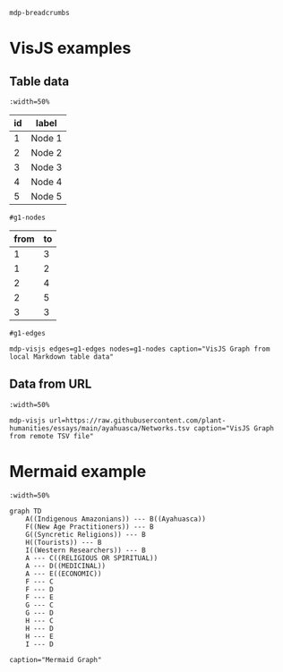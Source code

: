 `mdp-breadcrumbs`

# VisJS examples

## Table data
`:width=50%`

|id |     label     |
|---|---------------|
| 1 | Node 1        |
| 2 | Node 2        |
| 3 | Node 3        |
| 4 | Node 4        |
| 5 | Node 5        |
`#g1-nodes`

|from|to |
|----|---|
| 1 | 3  |
| 1 | 2  |
| 2 | 4  |
| 2 | 5  |
| 3 | 3  |
`#g1-edges`

`mdp-visjs edges=g1-edges nodes=g1-nodes caption="VisJS Graph from local Markdown table data"`

## Data from URL
`:width=50%`

`mdp-visjs url=https://raw.githubusercontent.com/plant-humanities/essays/main/ayahuasca/Networks.tsv caption="VisJS Graph from remote TSV file"`


# Mermaid example
`:width=50%`

```mermaid
graph TD
    A((Indigenous Amazonians)) --- B((Ayahuasca))
    F((New Age Practitioners)) --- B
    G((Syncretic Religions)) --- B
    H((Tourists)) --- B
    I((Western Researchers)) --- B
    A --- C((RELIGIOUS OR SPIRITUAL))
    A --- D((MEDICINAL))
    A --- E((ECONOMIC))
    F --- C
    F --- D
    F --- E
    G --- C
    G --- D
    H --- C
    H --- D
    H --- E
    I --- D
```
`caption="Mermaid Graph"`
